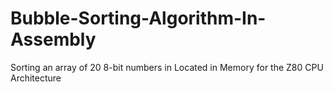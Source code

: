 # Bubble-Sorting-Algorithm-In-Assembly
Sorting an array of 20 8-bit numbers in Located in Memory for the Z80 CPU Architecture
